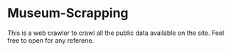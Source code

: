 # Museum-Scrapping

This is a web crawler to crawl all the public data available on the site. Feel free to open for any referene. 
